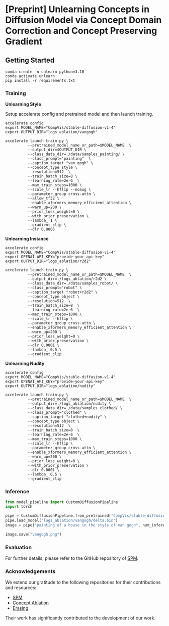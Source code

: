 # [Preprint] Unlearning Concepts in Diffusion Model via Concept Domain Correction and Concept Preserving Gradient


## Getting Started

```
conda create -n unlearn python=3.10
conda activate unlearn
pip install -r requirements.txt
```


### Training

**Unlearning Style**

Setup accelerate config and pretrained model and then launch training. 

```
accelerate config
export MODEL_NAME="CompVis/stable-diffusion-v1-4"
export OUTPUT_DIR="logs_ablation/vangogh"

accelerate launch train.py \
          --pretrained_model_name_or_path=$MODEL_NAME  \
          --output_dir=$OUTPUT_DIR \
          --class_data_dir=./data/samples_painting/ \
          --class_prompt="painting"  \
          --caption_target "van gogh" \
          --concept_type style \
          --resolution=512  \
          --train_batch_size=8 \
          --learning_rate=2e-6  \
          --max_train_steps=1000 \
          --scale_lr --hflip --noaug \
          --parameter_group cross-attn \
          --allow_tf32 \
          --enable_xformers_memory_efficient_attention \
          --warm_up=200 \
          --prior_loss_weight=0 \
          --with_prior_preservation \
          --lambda_ 1 \
          --gradient_clip \
          --dlr 0.0005
```


**Unlearning Instance**
```
accelerate config
export MODEL_NAME="CompVis/stable-diffusion-v1-4"
export OPENAI_API_KEY="provide-your-api-key"
export OUTPUT_DIR="logs_ablation/r2d2"

accelerate launch train.py \
          --pretrained_model_name_or_path=$MODEL_NAME  \
          --output_dir=./logs_ablation/r2d2 \
          --class_data_dir=./data/samples_robot/ \
          --class_prompt="robot" \
          --caption_target "robot+r2d2" \
          --concept_type object \
          --resolution=512  \
          --train_batch_size=8  \
          --learning_rate=2e-6  \
          --max_train_steps=1000 \
          --scale_lr --hflip \
          --parameter_group cross-attn \
          --enable_xformers_memory_efficient_attention \
          --warm_up=200 \
          --prior_loss_weight=0 \
          --with_prior_preservation \
          --dlr 0.0001 \
          --lambda_ 0.5 \
          --gradient_clip
```


**Unlearning Nudity**
```
accelerate config
export MODEL_NAME="CompVis/stable-diffusion-v1-4"
export OPENAI_API_KEY="provide-your-api-key"
export OUTPUT_DIR="logs_ablation/nudity"

accelerate launch train.py \
          --pretrained_model_name_or_path=$MODEL_NAME  \
          --output_dir=./logs_ablation/nudity \
          --class_data_dir=./data/samples_clothed/ \
          --class_prompt="clothed" \
          --caption_target "clothed+nudity" \
          --concept_type object \
          --resolution=512  \
          --train_batch_size=8  \
          --learning_rate=2e-6  \
          --max_train_steps=1000 \
          --scale_lr --hflip \
          --parameter_group cross-attn \
          --enable_xformers_memory_efficient_attention \
          --warm_up=200 \
          --prior_loss_weight=0 \
          --with_prior_preservation \
          --dlr 0.0001 \
          --lambda_ 0.5 \
          --gradient_clip
```

### Inference

```python
from model_pipeline import CustomDiffusionPipeline
import torch

pipe = CustomDiffusionPipeline.from_pretrained("CompVis/stable-diffusion-v1-4", torch_dtype=torch.float16).to("cuda")
pipe.load_model('logs_ablation/vangogh/delta.bin')
image = pipe("painting of a house in the style of van gogh", num_inference_steps=50, guidance_scale=6., eta=1.).images[0]

image.save("vangogh.png")
```


### Evaluation
For further details, please refer to the GitHub repository of [SPM](https://github.com/Con6924/SPM).

### Acknowledgements
We extend our gratitude to the following repositories for their contributions and resources:

- [SPM](https://github.com/Con6924/SPM)
- [Concept Ablation](https://github.com/nupurkmr9/concept-ablation)
- [Erasing](https://github.com/rohitgandikota/erasing)

Their work has significantly contributed to the development of our work.

